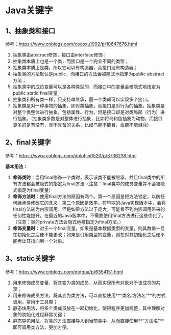 # Java关键字

## 1、抽象类和接口

参考：https://www.cnblogs.com/cocoxu1992/p/10647676.html

1. 抽象类由abstract修饰，接口由interface修饰；
2. 抽象类本质上也是一个类，而接口是一个完全不同的类型；
3. 抽象类本质上是类，所以它可以有构造器，而接口没有构造器；
4. 抽象类的方法默认是public，而接口的方法会被隐式地指定为public abstract方法；
5. 抽象类中的成员变量可以是各种类型的，而接口中的变量会被隐式地指定为public static final变量。
6. 抽象类和所有类一样，只支持单继承，而一个类却可以实现多个接口。
7. 抽象类是对一种事物的抽象，即对类抽象，而接口是对行为的抽象。抽象类是对整个类整体进行抽象，包括属性、行为，但是接口却是对类局部（行为）进行抽象。（抽象类多数是对整体进行抽象，比如将鸟和鱼抽象为动物，而接口更多的是有没有、具不具备的关系，比如鸟能不能费，鱼能不能游泳）

## 2、final关键字

参考：https://www.cnblogs.com/dolphin0520/p/3736238.html

**基本用法：**

1. **修饰类时**：当用final修饰一个类时，表示该类不能被继承，并且final类中的所有方法都会被隐式的指定为final方法（注意：final类中的成员变量并不会被隐式指定为final变量）
2. **修饰方法时**：使用final方法的原因有两个。第一个原因是把方法锁定，以防任何继承类修改它的含义；第二个原因是效率。在早期的Java实现版本中，会将final方法转为内嵌调用。但是如果方法过于庞大，可能看不到内嵌调用带来的任何性能提升。在最近的Java版本中，不需要使用final方法进行这些优化了。（注意：类的private方法会隐式地被指定为final方法。）
3. **修饰变量时**：对于一个final变量，如果是基本数据类型的变量，则其数值一旦在初始化之后便不能更改；如果是引用类型的变量，则在对其初始化之后便不能再让其指向另一个对象。

## 3、static关键字

参考：https://www.cnblogs.com/dotgua/p/6354151.html 

1. 用来修饰成员变量，将其变为类的成员，从而实现所有对象对于该成员的共享；
2. 用来修饰成员方法，将其变为类方法，可以直接使用**“类名.方法名”**的方式调用，常用于工具类；
3. 静态块用法，将多个类成员放在一起初始化，使得程序更加规整，其中理解对象的初始化过程非常关键；
4. 静态导包用法，将类的方法直接导入到当前类中，从而直接使用**“方法名”**即可调用类方法，更加方便。